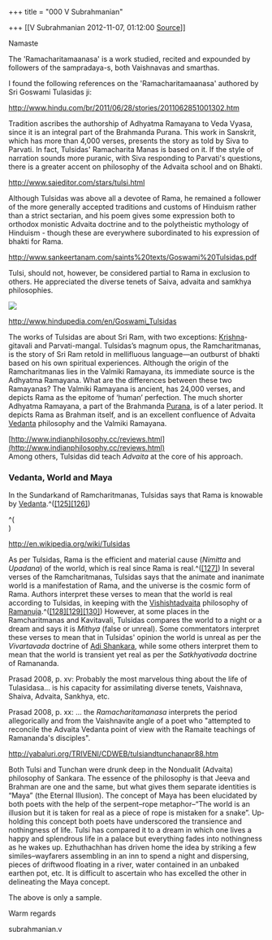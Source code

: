 +++
title = "000 V Subrahmanian"

+++
[[V Subrahmanian	2012-11-07, 01:12:00 [Source](https://groups.google.com/g/bvparishat/c/hlWZMXHp2tg)]]



Namaste  
  
The 'Ramacharitamaanasa' is a work studied, recited and expounded by followers of the sampradaya-s, both Vaishnavas and smarthas.  
  
I found the following references on the 'Ramacharitamaanasa' authored by Sri Goswami Tulasidas ji:  
  
<http://www.hindu.com/br/2011/06/28/stories/2011062851001302.htm>  
  
Tradition ascribes the authorship of Adhyatma Ramayana to Veda Vyasa, since it is an integral part of the Brahmanda Purana. This work in Sanskrit, which has more than 4,000 verses, presents the story as told by Siva to Parvati. In fact, Tulsidas' Ramacharita Manas is based on it. If the style of narration sounds more puranic, with Siva responding to Parvati's questions, there is a greater accent on philosophy of the Advaita school and on Bhakti.  
  
  
<http://www.saieditor.com/stars/tulsi.html>  
  
Although Tulsidas was above all a devotee of Rama, he remained a follower of the more generally accepted traditions and customs of Hinduism rather than a strict sectarian, and his poem gives some expression both to orthodox monistic Advaita doctrine and to the polytheistic mythology of Hinduism - though these are everywhere subordinated to his expression of bhakti for Rama.  
  
  
<http://www.sankeertanam.com/saints%20texts/Goswami%20Tulsidas.pdf>  
  
Tulsi, should not, however, be considered partial to Rama in exclusion to others. He appreciated the diverse tenets of Saiva, advaita and samkhya philosophies.  
  

[![](https://ci3.googleusercontent.com/proxy/gy4V1-qHYyuTC4zBsLtSSYnTl1Ndw0sgQvtcBlWHsA3hk-keBuwyH2YjczEpDyi9vmnmDFtlOkP9MagbapTY2JhF6_-cTJY6bN0XOhObLLxAom4dhg=s0-d-e1-ft#http://www.hindupedia.com/eng/skins/common/images/magnify-clip.png)](http://www.hindupedia.com/en/File:Sant_Tulsidas-image.jpg "Enlarge")  
  
<http://www.hindupedia.com/en/Goswami_Tulsidas>  
  

The works of Tulsidas are about Sri Ram, with two exceptions: [Krishna](http://www.hindupedia.com/en/Krishna "Krishna")-gitavali and Parvati-mangal. Tulsidas’s magnum opus, the Ramcharitmanas, is the story of Sri Ram retold in mellifluous language—an outburst of bhakti based on his own spiritual experiences. Although the origin of the Ramcharitmanas lies in the Valmiki Ramayana, its immediate source is the Adhyatma Ramayana. What are the differences between these two Ramayanas? The Valmiki Ramayana is ancient, has 24,000 verses, and depicts Rama as the epitome of ‘human’ perfection. The much shorter Adhyatma Ramayana, a part of the Brahmanda [Purana](http://www.hindupedia.com/en/Purana "Purana"), is of a later period. It depicts Rama as Brahman itself, and is an excellent confluence of Advaita [Vedanta](http://www.hindupedia.com/en/Vedanta "Vedanta") philosophy and the Valmiki Ramayana.  
  
[http://www.indianphilosophy.cc/reviews.html](http://www.indianphilosophy.cc/reviews.html)  
Among others, Tulsidas did teach *Advaita* at the core of his approach.
  
  

### Vedanta, World and Maya

In the Sundarkand of Ramcharitmanas, Tulsidas says that Rama is knowable by [Vedanta](http://en.wikipedia.org/wiki/Vedanta "Vedanta").^([\[125\]](http://en.wikipedia.org/wiki/Tulsidas#cite_note-124)[\[126\]](http://en.wikipedia.org/wiki/Tulsidas#cite_note-125))

^([  
](http://en.wikipedia.org/wiki/Tulsidas#cite_note-125))

<http://en.wikipedia.org/wiki/Tulsidas>  

As per Tulsidas, Rama is the efficient and material cause (*Nimitta* and *Upadana*) of the world, which is real since Rama is real.^([\[127\]](http://en.wikipedia.org/wiki/Tulsidas#cite_note-singh-jagat-126)) In several verses of the Ramcharitmanas, Tulsidas says that the animate and inanimate world is a manifestation of Rama, and the universe is the cosmic form of Rama. Authors interpret these verses to mean that the world is real according to Tulsidas, in keeping with the [Vishishtadvaita](http://en.wikipedia.org/wiki/Vishishtadvaita "Vishishtadvaita") philosophy of [Ramanuja](http://en.wikipedia.org/wiki/Ramanuja "Ramanuja").^([\[128\]](http://en.wikipedia.org/wiki/Tulsidas#cite_note-127)[\[129\]](http://en.wikipedia.org/wiki/Tulsidas#cite_note-128)[\[130\]](http://en.wikipedia.org/wiki/Tulsidas#cite_note-129)) However, at some places in the Ramcharitmanas and Kavitavali, Tulsidas compares the world to a night or a dream and says it is *Mithya* (false or unreal). Some commentators interpret these verses to mean that in Tulsidas' opinion the world is unreal as per the *Vivartavada* doctrine of [Adi Shankara](http://en.wikipedia.org/wiki/Adi_Shankara "Adi Shankara"), while some others interpret them to mean that the world is transient yet real as per the *Satkhyativada* doctrine of Ramananda.

Prasad 2008, p. xv: Probably the most marvelous thing about the life of Tulasidasa... is his capacity for assimilating diverse tenets, Vaishnava, Shaiva, Advaita, Sankhya, etc.

Prasad 2008, p. xx: ... the *Ramacharitamanasa* interprets the period allegorically and from the Vaishnavite angle of a poet who "attempted to reconcile the Advaita Vedanta point of view with the Ramaite teachings of Ramananda's disciples".

  

<http://yabaluri.org/TRIVENI/CDWEB/tulsiandtunchanapr88.htm>  

Both Tulsi and Tunchan were drunk deep in the Nondualit (Advaita) philosophy of Sankara. The essence of the philosophy is that Jeeva and Brahman are one and the same, but what gives them separate identities is “Maya” (the Eternal Illusion). The concept of Maya has been elucidated by both poets with the help of the serpent–rope metaphor–“The world is an illusion but it is taken for real as a piece of rope is mistaken for a snake”. Up­holding this concept both poets have underscored the transience and nothingness of life. Tulsi has compared it to a dream in which one lives a happy and splendrous life in a palace but everything fades into nothingness as he wakes up. Ezhuthachhan has driven home the idea by striking a few similes–wayfarers assembling in an inn to spend a night and dispersing, pieces of driftwood floating in a river, water contained in an unbaked earthen pot, etc. It is difficult to ascertain who has excelled the other in delineating the Maya concept.  

The above is only a sample.  

Warm regards

subrahmanian.v  

  

  
  

